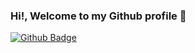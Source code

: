 ### Hi!, Welcome to my Github profile  👋
[![Github Badge](https://img.shields.io/badge/-Github-000?style=quare&labelColor=000&logo=Github&logoColor=white&link=link)](link) 
<!--
**frkndnz/frkndnz** is a ✨ _special_ ✨ repository because its `README.md` (this file) appears on your GitHub profile.


Here are some ideas to get you started:

- 🔭 I’m currently working on ...
- 🌱 I’m currently learning ...
- 👯 I’m looking to collaborate on ...
- 🤔 I’m looking for help with ...
- 💬 Ask me about ...
- 📫 How to reach me: ...
- 😄 Pronouns: ...
- ⚡ Fun fact: ...
-->
